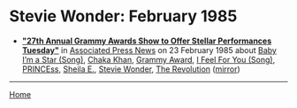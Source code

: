 # Stevie Wonder: February 1985

 - [**"27th Annual Grammy Awards Show to Offer Stellar Performances Tuesday"**](https://apnews.com/f0321a7f0a1984fca521fee8571d39e8) in [Associated Press News](https://apnews.com/) on 23 February 1985 about [Baby I’m a Star (Song)](../../topics/song/baby-i-m-a-star/index.md), [Chaka Khan](../../topics/chaka-khan/index.md), [Grammy Award](../../topics/grammy-award/index.md), [I Feel For You (Song)](../../topics/song/i-feel-for-you/index.md), [PRINCEss](../../topics/princess/index.md), [Sheila E.](../../topics/sheila-e/index.md), [Stevie Wonder](../../topics/stevie-wonder/index.md), [The Revolution](../../topics/the-revolution/index.md) ([mirror](https://web.archive.org/web/*/https://apnews.com/f0321a7f0a1984fca521fee8571d39e8))

----

[Home](./)
